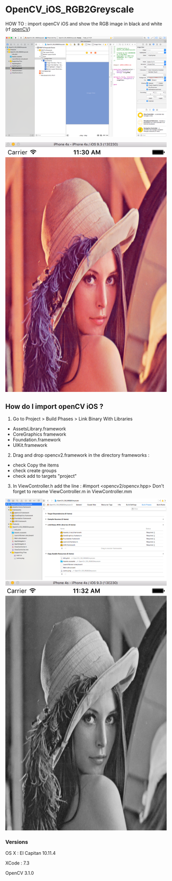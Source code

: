 # OpenCV_iOS_RGB2Greyscale
HOW TO : import openCV iOS and show the RGB image in black and white 
(rf [openCV](http://docs.opencv.org/3.1.0/))

![init_view](screenshots/init_view.PNG)

![lenna_rgb](screenshots/lenna_rgb.PNG)

## How do I import openCV iOS ?

1. Go to Project > Build Phases > Link Binary With Libraries
* AssetsLibrary.framework
* CoreGraphics framework
* Foundation.framework
* UIKit.framework

2. Drag and drop opencv2.framework in the directory frameworks :
* check Copy the items
* check create groups 
* check add to targets "project"

3. In ViewController.h add the line : #import <opencv2/opencv.hpp>
Don't forget to rename ViewController.m in ViewController.mm

![import_frameworks](screenshots/import_frameworks.PNG)
![lenna_greyscale](screenshots/lenna_greyscale.PNG)

### Versions

OS X : El Capitan 10.11.4

XCode : 7.3

OpenCV 3.1.0 
